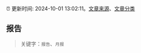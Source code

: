 :alarm_clock: 更新时间: 2024-10-01 13:02:11。[文章来源](/README.md)、[文章分类](/TAGS.md)

## 报告


> 关键字：`报告`、`月报`



